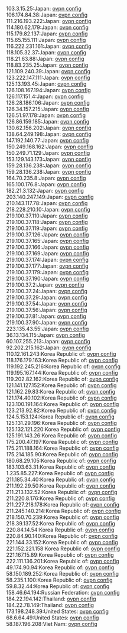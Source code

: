 103.3.15.25:Japan: [ovpn config](vpn/103_3_15_25.ovpn)  
106.174.84.38:Japan: [ovpn config](vpn/106_174_84_38.ovpn)  
111.216.193.222:Japan: [ovpn config](vpn/111_216_193_222.ovpn)  
114.180.62.179:Japan: [ovpn config](vpn/114_180_62_179.ovpn)  
115.179.82.137:Japan: [ovpn config](vpn/115_179_82_137.ovpn)  
115.65.155.111:Japan: [ovpn config](vpn/115_65_155_111.ovpn)  
116.222.231.161:Japan: [ovpn config](vpn/116_222_231_161.ovpn)  
118.105.32.37:Japan: [ovpn config](vpn/118_105_32_37.ovpn)  
118.21.63.88:Japan: [ovpn config](vpn/118_21_63_88.ovpn)  
118.83.235.25:Japan: [ovpn config](vpn/118_83_235_25.ovpn)  
121.109.240.39:Japan: [ovpn config](vpn/121_109_240_39.ovpn)  
123.222.147.111:Japan: [ovpn config](vpn/123_222_147_111.ovpn)  
125.13.193.45:Japan: [ovpn config](vpn/125_13_193_45.ovpn)  
126.108.167.194:Japan: [ovpn config](vpn/126_108_167_194.ovpn)  
126.117.151.4:Japan: [ovpn config](vpn/126_117_151_4.ovpn)  
126.28.186.106:Japan: [ovpn config](vpn/126_28_186_106.ovpn)  
126.34.157.215:Japan: [ovpn config](vpn/126_34_157_215.ovpn)  
126.51.97.178:Japan: [ovpn config](vpn/126_51_97_178.ovpn)  
126.86.159.185:Japan: [ovpn config](vpn/126_86_159_185.ovpn)  
130.62.156.202:Japan: [ovpn config](vpn/130_62_156_202.ovpn)  
138.64.249.198:Japan: [ovpn config](vpn/138_64_249_198.ovpn)  
147.192.140.77:Japan: [ovpn config](vpn/147_192_140_77.ovpn)  
150.249.168.162:Japan: [ovpn config](vpn/150_249_168_162.ovpn)  
150.249.71.129:Japan: [ovpn config](vpn/150_249_71_129.ovpn)  
153.129.143.173:Japan: [ovpn config](vpn/153_129_143_173.ovpn)  
159.28.136.238:Japan: [ovpn config](vpn/159_28_136_238.ovpn)  
159.28.136.238:Japan: [ovpn config](vpn/159_28_136_238.ovpn)  
164.70.235.8:Japan: [ovpn config](vpn/164_70_235_8.ovpn)  
165.100.176.8:Japan: [ovpn config](vpn/165_100_176_8.ovpn)  
182.21.3.132:Japan: [ovpn config](vpn/182_21_3_132.ovpn)  
203.140.247.149:Japan: [ovpn config](vpn/203_140_247_149.ovpn)  
210.143.117.78:Japan: [ovpn config](vpn/210_143_117_78.ovpn)  
218.228.210.10:Japan: [ovpn config](vpn/218_228_210_10.ovpn)  
219.100.37.110:Japan: [ovpn config](vpn/219_100_37_110.ovpn)  
219.100.37.118:Japan: [ovpn config](vpn/219_100_37_118.ovpn)  
219.100.37.119:Japan: [ovpn config](vpn/219_100_37_119.ovpn)  
219.100.37.126:Japan: [ovpn config](vpn/219_100_37_126.ovpn)  
219.100.37.165:Japan: [ovpn config](vpn/219_100_37_165.ovpn)  
219.100.37.166:Japan: [ovpn config](vpn/219_100_37_166.ovpn)  
219.100.37.169:Japan: [ovpn config](vpn/219_100_37_169.ovpn)  
219.100.37.174:Japan: [ovpn config](vpn/219_100_37_174.ovpn)  
219.100.37.177:Japan: [ovpn config](vpn/219_100_37_177.ovpn)  
219.100.37.179:Japan: [ovpn config](vpn/219_100_37_179.ovpn)  
219.100.37.190:Japan: [ovpn config](vpn/219_100_37_190.ovpn)  
219.100.37.2:Japan: [ovpn config](vpn/219_100_37_2.ovpn)  
219.100.37.24:Japan: [ovpn config](vpn/219_100_37_24.ovpn)  
219.100.37.29:Japan: [ovpn config](vpn/219_100_37_29.ovpn)  
219.100.37.54:Japan: [ovpn config](vpn/219_100_37_54.ovpn)  
219.100.37.56:Japan: [ovpn config](vpn/219_100_37_56.ovpn)  
219.100.37.81:Japan: [ovpn config](vpn/219_100_37_81.ovpn)  
219.100.37.90:Japan: [ovpn config](vpn/219_100_37_90.ovpn)  
223.135.43.55:Japan: [ovpn config](vpn/223_135_43_55.ovpn)  
36.13.134.115:Japan: [ovpn config](vpn/36_13_134_115.ovpn)  
60.107.255.213:Japan: [ovpn config](vpn/60_107_255_213.ovpn)  
92.202.215.162:Japan: [ovpn config](vpn/92_202_215_162.ovpn)  
110.12.161.243:Korea Republic of: [ovpn config](vpn/110_12_161_243.ovpn)  
118.176.179.163:Korea Republic of: [ovpn config](vpn/118_176_179_163.ovpn)  
119.192.245.216:Korea Republic of: [ovpn config](vpn/119_192_245_216.ovpn)  
119.195.167.144:Korea Republic of: [ovpn config](vpn/119_195_167_144.ovpn)  
119.202.82.162:Korea Republic of: [ovpn config](vpn/119_202_82_162.ovpn)  
121.141.127.152:Korea Republic of: [ovpn config](vpn/121_141_127_152.ovpn)  
121.162.29.83:Korea Republic of: [ovpn config](vpn/121_162_29_83.ovpn)  
121.174.40.102:Korea Republic of: [ovpn config](vpn/121_174_40_102.ovpn)  
123.100.191.164:Korea Republic of: [ovpn config](vpn/123_100_191_164.ovpn)  
123.213.92.82:Korea Republic of: [ovpn config](vpn/123_213_92_82.ovpn)  
124.5.153.124:Korea Republic of: [ovpn config](vpn/124_5_153_124.ovpn)  
125.131.29.196:Korea Republic of: [ovpn config](vpn/125_131_29_196.ovpn)  
125.132.121.220:Korea Republic of: [ovpn config](vpn/125_132_121_220.ovpn)  
125.191.143.26:Korea Republic of: [ovpn config](vpn/125_191_143_26.ovpn)  
175.200.47.197:Korea Republic of: [ovpn config](vpn/175_200_47_197.ovpn)  
175.211.188.164:Korea Republic of: [ovpn config](vpn/175_211_188_164.ovpn)  
175.214.185.90:Korea Republic of: [ovpn config](vpn/175_214_185_90.ovpn)  
180.68.29.105:Korea Republic of: [ovpn config](vpn/180_68_29_105.ovpn)  
183.103.63.31:Korea Republic of: [ovpn config](vpn/183_103_63_31.ovpn)  
1.235.85.227:Korea Republic of: [ovpn config](vpn/1_235_85_227.ovpn)  
211.185.34.40:Korea Republic of: [ovpn config](vpn/211_185_34_40.ovpn)  
211.192.29.50:Korea Republic of: [ovpn config](vpn/211_192_29_50.ovpn)  
211.213.132.52:Korea Republic of: [ovpn config](vpn/211_213_132_52.ovpn)  
211.220.8.176:Korea Republic of: [ovpn config](vpn/211_220_8_176.ovpn)  
211.227.218.178:Korea Republic of: [ovpn config](vpn/211_227_218_178.ovpn)  
211.245.140.214:Korea Republic of: [ovpn config](vpn/211_245_140_214.ovpn)  
218.150.70.239:Korea Republic of: [ovpn config](vpn/218_150_70_239.ovpn)  
218.39.137.52:Korea Republic of: [ovpn config](vpn/218_39_137_52.ovpn)  
220.84.14.54:Korea Republic of: [ovpn config](vpn/220_84_14_54.ovpn)  
220.84.90.140:Korea Republic of: [ovpn config](vpn/220_84_90_140.ovpn)  
221.144.33.152:Korea Republic of: [ovpn config](vpn/221_144_33_152.ovpn)  
221.152.221.158:Korea Republic of: [ovpn config](vpn/221_152_221_158.ovpn)  
221.167.15.89:Korea Republic of: [ovpn config](vpn/221_167_15_89.ovpn)  
222.111.136.201:Korea Republic of: [ovpn config](vpn/222_111_136_201.ovpn)  
49.174.90.94:Korea Republic of: [ovpn config](vpn/49_174_90_94.ovpn)  
58.150.189.252:Korea Republic of: [ovpn config](vpn/58_150_189_252.ovpn)  
58.235.1.100:Korea Republic of: [ovpn config](vpn/58_235_1_100.ovpn)  
59.8.32.44:Korea Republic of: [ovpn config](vpn/59_8_32_44.ovpn)  
158.46.64.194:Russian Federation: [ovpn config](vpn/158_46_64_194.ovpn)  
184.22.194.142:Thailand: [ovpn config](vpn/184_22_194_142.ovpn)  
184.22.78.149:Thailand: [ovpn config](vpn/184_22_78_149.ovpn)  
173.198.248.39:United States: [ovpn config](vpn/173_198_248_39.ovpn)  
68.6.64.49:United States: [ovpn config](vpn/68_6_64_49.ovpn)  
58.187.196.208:Viet Nam: [ovpn config](vpn/58_187_196_208.ovpn)  
